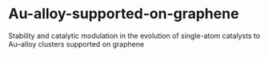 # Au-alloy-supported-on-graphene
Stability and catalytic modulation in the evolution of single-atom catalysts to Au–alloy clusters supported on graphene
